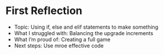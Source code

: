 # First Reflection

- Topic: Using if, else and elif statements to make something
- What I struggled with: Balancing the upgrade increments
- What I’m proud of: Creating a full game
- Next steps: Use mroe effective code
